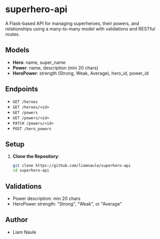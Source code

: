 # superhero-api
A Flask-based API for managing superheroes, their powers, and relationships using a many-to-many model with validations and RESTful routes.

## Models
- **Hero**: name, super_name
- **Power**: name, description (min 20 chars)
- **HeroPower**: strength (Strong, Weak, Average), hero_id, power_id

## Endpoints
- `GET /heroes`
- `GET /heroes/<id>`
- `GET /powers`
- `GET /powers/<id>`
- `PATCH /powers/<id>`
- `POST /hero_powers`

## Setup
1. **Clone the Repository**:
   ```bash
   git clone https://github.com/liamnaule/superhero-api
   cd superhero-api

## Validations
- Power description: min 20 chars
- HeroPower strength: "Strong", "Weak", or "Average"

## Author
- Liam Naule

